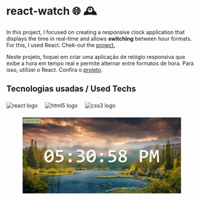 # react-watch 🌐 🕰

In this project, I focused on creating a responsive clock application that displays the time in real-time and allows <strong>switching</strong> between hour formats. For this, I used React. Chek-out the <a href="https://luizcarvalhosilva.github.io/react-watch/">project.</a>

Neste projeto, foquei em criar uma aplicação de relógio responsiva que exibe a hora em tempo real e permite alternar entre formatos de hora. Para isso, utilizei o React. Confira o <a href="https://luizcarvalhosilva.github.io/react-watch/">projeto</a>.

<h2 align="left">Tecnologias usadas / Used Techs</h2>

###

<div align="left">
  <img src="https://cdn.jsdelivr.net/gh/devicons/devicon/icons/react/react-original.svg" height="40" alt="react logo"  />
  <img width="12" />
  <img src="https://cdn.jsdelivr.net/gh/devicons/devicon/icons/html5/html5-original.svg" height="40" alt="html5 logo"  />
  <img width="12" />
  <img src="https://cdn.jsdelivr.net/gh/devicons/devicon/icons/css3/css3-original.svg" height="40" alt="css3 logo"  />
</div>

###

<div align="center">
  <img height="200" src="https://github.com/luizcarvalhosilva/react-watch/blob/main/src/assets/react-watch-prt.png"  />
</div>

###
